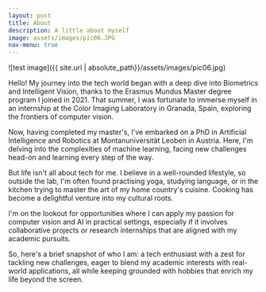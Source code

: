 ```yaml
---
layout: post
title: About
description: A little about myself
image: assets/images/pic06.JPG
nav-menu: true
---
```


![test image]({{ site.url | absolute_path}}/assets/images/pic06.jpg)

Hello! My journey into the tech world began with a deep dive into Biometrics and Intelligent Vision, thanks to the Erasmus Mundus Master degree program I joined in 2021. That summer, I was fortunate to immerse myself in an internship at the Color Imaging Laboratory in Granada, Spain, exploring the frontiers of computer vision.

Now, having completed my master's, I've embarked on a PhD in Artificial Intelligence and Robotics at Montanuniversität Leoben in Austria. Here, I'm delving into the complexities of machine learning, facing new challenges head-on and learning every step of the way.

But life isn't all about tech for me. I believe in a well-rounded lifestyle, so outside the lab, I'm often found practising yoga, studying language, or in the kitchen trying to master the art of my home country's cuisine. Cooking has become a delightful venture into my cultural roots.

I'm on the lookout for opportunities where I can apply my passion for computer vision and AI in practical settings, especially if it involves collaborative projects or research internships that are aligned with my academic pursuits.

So, here's a brief snapshot of who I am: a tech enthusiast with a zest for tackling new challenges, eager to blend my academic interests with real-world applications, all while keeping grounded with hobbies that enrich my life beyond the screen.
